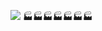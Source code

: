 ![](http://github-profile-summary-cards.vercel.app/api/cards/profile-details?username=nightlightmare&theme=github_dark)
🏭🏭🏭🏭🏭🏭🏭
